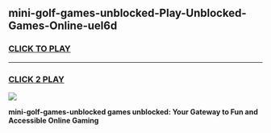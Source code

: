 
## mini-golf-games-unblocked-Play-Unblocked-Games-Online-uel6d
<h3>
<a href="https://premium76.site?title=mini-golf-games-unblocked&ref=24A">CLICK TO PLAY</a></h3>
<hr>

<h3>
<a href="https://premium76.site?title=mini-golf-games-unblocked&ref=24A">CLICK 2 PLAY</a>
  
</h3>

<a href="https://premium76.site?title=mini-golf-games-unblocked&ref=24A"><img src="https://clearcache.store/games.png"></a>


**mini-golf-games-unblocked games unblocked: Your Gateway to Fun and Accessible Online Gaming**
